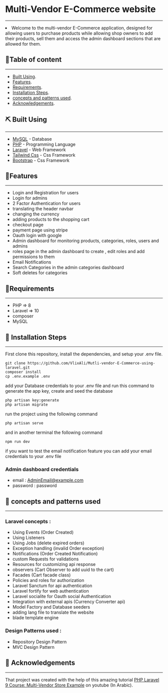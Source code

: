 # Multi-Vendor E-Commerce website
<p align="center">
</p>

---

<li> Welcome to the multi-vendor E-Commerce application, designed  for allowing users to purchase products while allowing shop owners to add their products, sell them and access the admin dashboard sections that are allowed for them.</li>

##  📝Table of content

---
- [Built Using](#built).
- [Features](#features).
- [Requirements](#requirements).
- [Installation Steps](#installation).
- [concepts and patterns used](#concepts).
- [Acknowledgements](#acknowledgements).


## ⛏️ Built Using <a name = "built"></a>

---
- [MySQL](https://www.mongodb.com/) - Database
- [PHP](https://www.php.net/) - Programming Language
- [Laravel](https://laravel.com/) - Web Framework
- [Tailwind Css](https://tailwindcss.com/) - Css Framework
- [Bootstrap](https://getbootstrap.com/) - Css Framework

## 🧐Features <a name = "features"></a>

---
- Login and Registration for users
- Login for admins
- 2 Factor Authentication for users
- translating the header navbar 
- changing the currency
- adding products to the shopping cart
- checkout page
- payment page using stripe
- Oauth login with google 
- Admin dashboard for monitoring products, categories, roles, users and admins
- roles page in the admin dashboard to create , edit roles and add permissions to them
- Email Notifications
- Search Categories in the admin categories dashboard
- Soft deletes for categories

## 🔧Requirements <a name = "requirements"></a>

---
- PHP => 8
- Laravel => 10
- composer
- MySQL

## 🚀 Installation Steps <a name = "installation"></a>

---

First clone this repository, install the dependencies, and setup your .env file.

```
git clone https://github.com/VlixAli/Mutli-vendor-E-Commerce-using-laravel.git
composer install
cp .env.example .env
```
add your Database credentials to your .env file and run this command to generate the app key, create and seed the database 

```
php artisan key:generate
php artisan migrate
```

run the project using the following command
```
php artisan serve
```
and in another terminal the following command

```
npm run dev
```

if you want to test the email notification feature you can add your email credentials to your .env file

### Admin dashboard credentials
- email : AdminEmail@example.com
- password : password

## 🎈 concepts and patterns used <a name = "concepts"></a>

---
### Laravel concepts :
- Using Events (Order Created)
- Using Listeners 
- Using Jobs (delete expired orders)
- Exception handling (invalid Order exception)
- Notifications (Order Created Notification)
- custom Requests for validations 
- Resources for customizing api response
- observers (Cart Observer to add uuid to the cart)
- Facades (Cart facade class)
- Policies and roles for authorization
- Laravel Sanctum for api authentication
- Laravel fortify for web authentication
- Laravel socialite for Oauth social Authentication
- Integration with external apis (Currency Converter api)
- Model Factory and Database seeders
- adding lang file to translate the website
- blade template engine

### Design Patterns used :
- Repository Design Pattern
- MVC Design Pattern

## 🎉 Acknowledgements <a name = "acknowledgements"></a>

---
That project was created with the help of this amazing tutorial [PHP Laravel 9 Course: Multi-Vendor Store Example](https://youtube.com/playlist?list=PL13Ag2mfco64zMLcFjPb5GVWCu-OAjTrx&si=sziOsFlBgOMOU8no)
on youtube (In Arabic).


